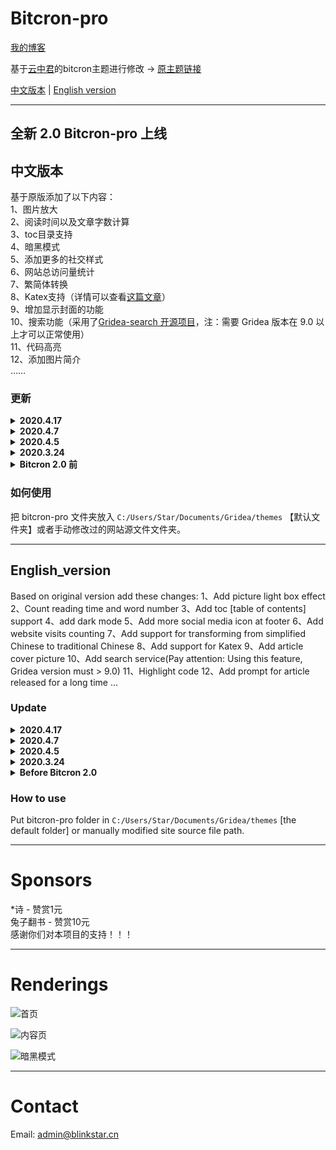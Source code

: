 # Bitcron-pro
[我的博客](https://blog.blinkstar.cn) 

基于[云中君](https://shanbu.fun)的bitcron主题进行修改 -> [原主题链接](https://github.com/alterfang/gridea-theme-bitcron)  

[中文版本](#中文版本) | [English version](#English_version)

---

## 全新 2.0 Bitcron-pro 上线

## 中文版本

基于原版添加了以下内容：  
1、图片放大  
2、阅读时间以及文章字数计算  
3、toc目录支持  
4、暗黑模式  
5、添加更多的社交样式  
6、网站总访问量统计  
7、繁简体转换  
8、Katex支持（详情可以查看[这篇文章](https://blog.blinkstar.cn/post/katex/)）  
9、增加显示封面的功能  
10、搜索功能（采用了[Gridea-search 开源项目]( https://github.com/tangkaichuan/gridea-search )，注：需要 Gridea 版本在 9.0 以上才可以正常使用）  
11、代码高亮  
12、添加图片简介  
……



### 更新

<details>
<summary><b>2020.4.17</b></summary>
<pre>
<ul>
1、添加 google analytics  
2、修复search.ejs中的问题
</ul>
</pre>
</details>

<details>
<summary><b>2020.4.7</b></summary>
<pre>
<ul>
1、修复网站标题为中文时显示异常
</ul>
</pre>
</details>

<details>
<summary><b>2020.4.5</b></summary>
<pre>
<ul>
1、修复底部网站信息显示不正确的问题
</ul>
</pre>
</details>

<details>
<summary><b>2020.3.24</b></summary>
<pre>
<ul>
1、上传 Bitcron-pro 2.0 版本
</ul>
</pre>
</details>

<details>
<summary><b>Bitcron 2.0 前</b></summary>
<pre>
<ul>
1、修复 Telegram 图标不显示的问题  
2、增加春节灯笼特效  
3、修复赞赏码显示异常问题  
4、修复某些链接在新标签页打开的问题  
5、归档页添加上下页链接
6、优化目录显示效果，支持自适应  
7、修复暗黑模式bug  
8、添加圣诞特效(感谢ant design)  
9、文章右侧添加文章目录  
10、增加图片灯箱效果  
11、删除Pjax效果，因为对一些js不兼容
12、修复 pjax bug  
13、在主页文章添加文章字数显示  
14、更换文章页面字数显示的小图标  
15、修复赞赏码显示问题
</ul>
</pre>
</details>



### 如何使用

把 bitcron-pro 文件夹放入 `C:/Users/Star/Documents/Gridea/themes` 【默认文件夹】或者手动修改过的网站源文件文件夹。

---

## English_version

Based on original version add these changes:
1、Add picture light box effect
2、Count reading time and word number
3、Add toc [table of contents] support
4、add dark mode
5、Add more social media icon at footer
6、Add website visits counting
7、Add support for transforming from simplified Chinese to traditional Chinese
8、Add support for Katex
9、Add article cover picture
10、Add search service(Pay attention: Using this feature, Gridea version must > 9.0)
11、Highlight code
12、Add prompt for article released for a long time
...


### Update

<details>
<summary><b>2020.4.17</b></summary>
<pre>
<ul>
1、添加 google analytics  
2、修复search.ejs中的问题
</ul>
</pre>
</details>

<details>
<summary><b>2020.4.7</b></summary>
<pre>
<ul>
1、Fix display problem when using Chinese as site title
</ul>
</pre>
</details>

<details>
<summary><b>2020.4.5</b></summary>
<pre>
<ul>
1、Fix the footer problem
</ul>
</pre>
</details>

<details>
<summary><b>2020.3.24</b></summary>
<pre>
<ul>
1、Upload Bitcron-pro 2.0
</ul>
</pre>
</details>

<details>
<summary><b>Before Bitcron 2.0</b></summary>
<pre>
<ul>
1、Fix the problem of not showing telegram icon
2、Add Spring festival feature
3、Fix the display of reward button
4、Fix the bug of opening some link in new tab
5、Add "prev posts" and "new posts" links in archives
6、Optimize the display of table of content 
7、Fix bug in dark mode
8、Special feature - Christmas features(thank ant design)
9、Add toc
10、Add support for picture light box
11、Cancel Pjax function because it doesn't support some js
12、Fix pjax bug
13、Add word number support in home page
14、Replace icon in post page
15、Fix display of donate qrcode
</ul>
</pre>
</details>



### How to use

Put bitcron-pro folder in `C:/Users/Star/Documents/Gridea/themes` [the default folder] or manually modified site source file path.

---

# Sponsors
\*诗 - 赞赏1元  
兔子翻书 - 赞赏10元  
感谢你们对本项目的支持！！！

---

# Renderings
![首页](https://cdn.jsdelivr.net/gh/qyxtim/bitcron-pro@master/images/index.png)

![内容页](https://cdn.jsdelivr.net/gh/qyxtim/bitcron-pro@master/images/post.png)

![暗黑模式](https://cdn.jsdelivr.net/gh/qyxtim/bitcron-pro@master/images/darkmode.png)

---

# Contact  
Email: admin@blinkstar.cn
